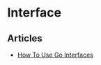 # Interface

## Articles
* [How To Use Go Interfaces](https://blog.chewxy.com/2018/03/18/golang-interfaces/)
